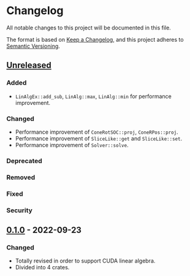 # Changelog

All notable changes to this project will be documented in this file.

The format is based on [Keep a Changelog](https://keepachangelog.com/en/1.0.0/),
and this project adheres to [Semantic Versioning](https://semver.org/spec/v2.0.0.html).

## [Unreleased]
### Added
- `LinAlgEx::add_sub`, `LinAlg::max`, `LinAlg::min` for performance improvement.
### Changed
- Performance improvement of `ConeRotSOC::proj`, `ConeRPos::proj`.
- Performance improvement of `SliceLike::get` and `SliceLike::set`.
- Performance improvement of `Solver::solve`.
### Deprecated
### Removed
### Fixed
### Security

## [0.1.0] - 2022-09-23
### Changed
- Totally revised in order to support CUDA linear algebra.
- Divided into 4 crates.


[unreleased]: https://github.com/convexbrain/Totsu/compare/totsu_core_v0.1.0...HEAD
[0.1.0]: https://github.com/convexbrain/Totsu/releases/tag/totsu_core_v0.1.0
